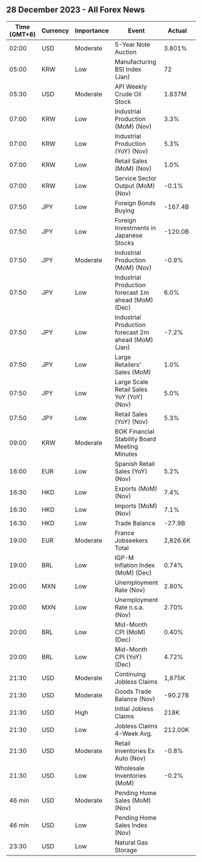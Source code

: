## 28 December 2023 - All Forex News

| Time (GMT+8) | Currency | Importance | Event | Actual | Forecast | Previous |
|------|----------|------------|-------|--------|----------|----------|
| 02:00 | USD | Moderate | 5-Year Note Auction | 3.801% |  | 4.420% |
| 05:00 | KRW | Low | Manufacturing BSI Index (Jan) | 72 |  | 72 |
| 05:30 | USD | Moderate | API Weekly Crude Oil Stock | 1.837M |  | 0.939M |
| 07:00 | KRW | Low | Industrial Production (MoM) (Nov) | 3.3% | 1.0% | -3.5% |
| 07:00 | KRW | Low | Industrial Production (YoY) (Nov) | 5.3% | 3.0% | 0.9% |
| 07:00 | KRW | Low | Retail Sales (MoM) (Nov) | 1.0% |  | -0.8% |
| 07:00 | KRW | Low | Service Sector Output (MoM) (Nov) | -0.1% |  | -0.9% |
| 07:50 | JPY | Low | Foreign Bonds Buying | -167.4B |  | 2,286.3B |
| 07:50 | JPY | Low | Foreign Investments in Japanese Stocks | -120.0B |  | 273.1B |
| 07:50 | JPY | Moderate | Industrial Production (MoM) (Nov) | -0.9% | -1.6% | 1.3% |
| 07:50 | JPY | Low | Industrial Production forecast 1m ahead (MoM) (Dec) | 6.0% |  | -0.3% |
| 07:50 | JPY | Low | Industrial Production forecast 2m ahead (MoM) (Jan) | -7.2% |  | 3.2% |
| 07:50 | JPY | Low | Large Retailers' Sales (MoM) | 1.0% |  | -1.6% |
| 07:50 | JPY | Low | Large Scale Retail Sales YoY (YoY) (Nov) | 5.0% |  | 4.0% |
| 07:50 | JPY | Low | Retail Sales (YoY) (Nov) | 5.3% | 5.0% | 4.1% |
| 09:00 | KRW | Moderate | BOK Financial Stability Board Meeting Minutes |  |  |  |
| 16:00 | EUR | Low | Spanish Retail Sales (YoY) (Nov) | 5.2% |  | 5.3% |
| 16:30 | HKD | Low | Exports (MoM) (Nov) | 7.4% |  | 1.4% |
| 16:30 | HKD | Low | Imports (MoM) (Nov) | 7.1% |  | 2.6% |
| 16:30 | HKD | Low | Trade Balance | -27.9B |  | -25.8B |
| 19:00 | EUR | Moderate | France Jobseekers Total | 2,826.6K |  | 2,821.4K |
| 19:00 | BRL | Low | IGP-M Inflation Index (MoM) (Dec) | 0.74% | 0.66% | 0.59% |
| 20:00 | MXN | Low | Unemployment Rate (Nov) | 2.80% |  | 2.60% |
| 20:00 | MXN | Low | Unemployment Rate n.s.a. (Nov) | 2.70% | 2.60% | 2.70% |
| 20:00 | BRL | Low | Mid-Month CPI (MoM) (Dec) | 0.40% | 0.27% | 0.33% |
| 20:00 | BRL | Low | Mid-Month CPI (YoY) (Dec) | 4.72% | 4.59% | 4.84% |
| 21:30 | USD | Moderate | Continuing Jobless Claims | 1,875K | 1,875K | 1,861K |
| 21:30 | USD | Moderate | Goods Trade Balance (Nov) | -90.27B | -88.40B | -89.56B |
| 21:30 | USD | High | Initial Jobless Claims | 218K | 210K | 206K |
| 21:30 | USD | Low | Jobless Claims 4-Week Avg. | 212.00K |  | 212.25K |
| 21:30 | USD | Moderate | Retail Inventories Ex Auto (Nov) | -0.8% |  | -1.1% |
| 21:30 | USD | Low | Wholesale Inventories (MoM) | -0.2% | -0.2% | -0.4% |
| 46 min | USD | Moderate | Pending Home Sales (MoM) (Nov) |  | 1.0% | -1.5% |
| 46 min | USD | Low | Pending Home Sales Index (Nov) |  |  | 71.4 |
| 23:30 | USD | Low | Natural Gas Storage |  | -79B | -87B |
